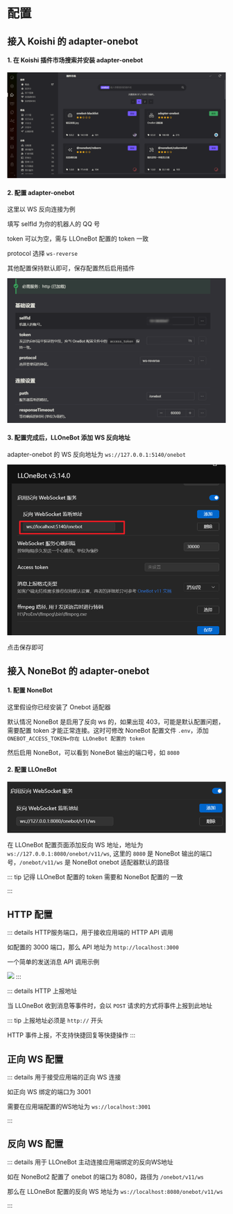 # 配置

## 接入 Koishi 的 adapter-onebot

#### 1. 在 Koishi 插件市场搜索并安装 adapter-onebot

![](../../asset/img/configuration/koishi-install-onebot.png)

#### 2. 配置 adapter-onebot

这里以 WS 反向连接为例

填写 selfId 为你的机器人的 QQ 号

token 可以为空，需与 LLOneBot 配置的 token 一致

protocol 选择 `ws-reverse`

其他配置保持默认即可，保存配置然后启用插件

![](../../asset/img/configuration/koishi-onebot-setting.png)

#### 3. 配置完成后，LLOneBot 添加 WS 反向地址

adapter-onebot 的 WS 反向地址为 `ws://127.0.0.1:5140/onebot`


![](../../asset/img/configuration/llonebot-koishi-rws-setting.png)

点击保存即可

## 接入 NoneBot 的 adapter-onebot

#### 1. 配置 NoneBot

这里假设你已经安装了 Onebot 适配器

默认情况 NoneBot 是启用了反向 ws 的，如果出现 403，可能是默认配置问题，需要配置 token 才能正常连接。这时可修改 NoneBot 配置文件 `.env`，添加 `ONEBOT_ACCESS_TOKEN=你在 LLOneBot 配置的 token`

然后启用 NoneBot，可以看到 NoneBot 输出的端口号，如 `8080`

#### 2. 配置 LLOneBot

![](../../asset/img/configuration/llonebot-nonebot-rws-setting.png)

在 LLOneBot 配置页面添加反向 WS 地址，地址为 `ws://127.0.0.1:8080/onebot/v11/ws`, 这里的 `8080` 是 NoneBot 输出的端口号，`/onebot/v11/ws` 是 NoneBot onebot 适配器默认的路径

::: tip
记得 LLOneBot 配置的 token 需要和 NoneBot 配置的 一致

:::

## HTTP 配置

::: details HTTP服务端口，用于接收应用端的 HTTP API 调用

如配置的 3000 端口，那么 API 地址为 `http://localhost:3000`

一个简单的发送消息 API 调用示例

![](https://github.com/LLOneBot/LLOneBot/raw/main/doc/image/example.jpg)
:::

::: details HTTP 上报地址

当 LLOneBot 收到消息等事件时，会以 `POST` 请求的方式将事件上报到此地址

::: tip
上报地址必须是 `http://` 开头

HTTP 事件上报，不支持快捷回复等快捷操作
:::


## 正向 WS 配置
::: details 用于接受应用端的正向 WS 连接

如正向 WS 绑定的端口为 3001

需要在应用端配置的WS地址为 `ws://localhost:3001`

::: 

## 反向 WS 配置
::: details 用于 LLOneBot 主动连接应用端绑定的反向WS地址

如在 NoneBot2 配置了 onebot 的端口为 8080，路径为 `/onebot/v11/ws`

那么在 LLOneBot 配置的反向 WS 地址为 `ws://localhost:8080/onebot/v11/ws`

::: 
